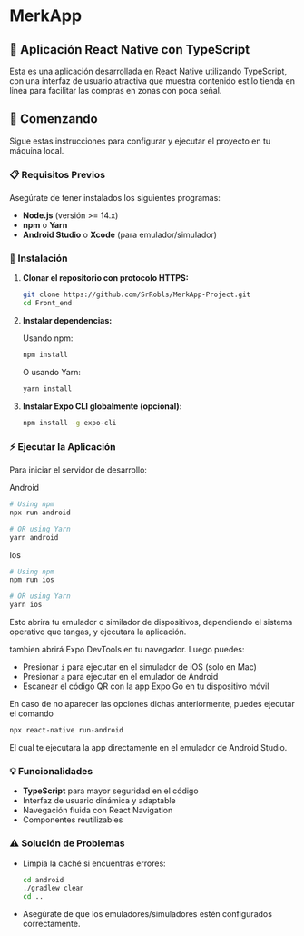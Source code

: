 # MerkApp

## 📱 Aplicación React Native con TypeScript

Esta es una aplicación desarrollada en React Native utilizando TypeScript, con una interfaz de usuario atractiva que muestra contenido estilo tienda en linea para facilitar las compras en zonas con poca señal.

## 🚀 Comenzando

Sigue estas instrucciones para configurar y ejecutar el proyecto en tu máquina local.

### 📋 Requisitos Previos

Asegúrate de tener instalados los siguientes programas:

- **Node.js** (versión >= 14.x)
- **npm** o **Yarn**
- **Android Studio** o **Xcode** (para emulador/simulador)

### 🔧 Instalación

1. **Clonar el repositorio con protocolo HTTPS:**

   ```bash
   git clone https://github.com/SrRobls/MerkApp-Project.git
   cd Front_end
   ```

2. **Instalar dependencias:**

   Usando npm:

   ```bash
   npm install
   ```

   O usando Yarn:

   ```bash
   yarn install
   ```

3. **Instalar Expo CLI globalmente (opcional):**

   ```bash
   npm install -g expo-cli
   ```

### ⚡ Ejecutar la Aplicación

Para iniciar el servidor de desarrollo:

Android

```sh
# Using npm
npx run android

# OR using Yarn
yarn android
```

Ios
```sh
# Using npm
npm run ios

# OR using Yarn
yarn ios
```

Esto abrira tu emulador o similador de dispositivos, dependiendo el sistema operativo que tangas, y ejecutara la aplicación.

tambien abrirá Expo DevTools en tu navegador. Luego puedes:

- Presionar `i` para ejecutar en el simulador de iOS (solo en Mac)
- Presionar `a` para ejecutar en el emulador de Android
- Escanear el código QR con la app Expo Go en tu dispositivo móvil

En caso de no aparecer las opciones dichas anteriormente, puedes ejecutar el comando

```bash
npx react-native run-android
```
El cual te ejecutara la app directamente en el emulador de Android Studio.


### 💡 Funcionalidades

- **TypeScript** para mayor seguridad en el código
- Interfaz de usuario dinámica y adaptable
- Navegación fluida con React Navigation
- Componentes reutilizables


### ⚠️ Solución de Problemas

- Limpia la caché si encuentras errores:
  ```bash
  cd android
  ./gradlew clean
  cd ..
  ```
- Asegúrate de que los emuladores/simuladores estén configurados correctamente.


